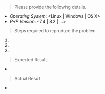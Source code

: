 > Please provide the following details.

* *Operating System*: <Linux | Windows | OS X>
* *PHP Version*: <7.4 | 8.2 | ...>

> Steps required to reproduce the problem.

1. 
2. 
3. 

> Expected Result.

* 

> Actual Result.

* 
